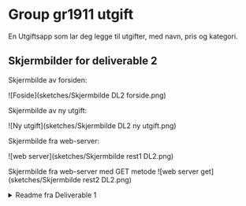 # Group gr1911 utgift

En Utgiftsapp som lar deg legge  til utgifter, med navn, pris og kategori.

## Skjermbilder for deliverable 2

Skjermbilde av forsiden:

![Foside](sketches/Skjermbilde DL2 forside.png)

Skjermbilde av ny utgift:

![Ny utgift](sketches/Skjermbilde DL2 ny utgift.png)

Skjermbilde fra web-server:

![web server](sketches/Skjermbilde rest1 DL2.png)

Skjermbilde fra web-server med GET metode
![web server get](sketches/Skjermbilde rest2 DL2.png)

<details>

  <summary>Readme fra Deliverable 1</summary>
  
  En utgiftsapp som lar deg legge inn nye utgifter, og se oversikt over hva man bruker penger på, sortert i diverse kategorier.
  Initielt kan bruker velge mellom gitte kategorier, men senere er det ønske om mulighet til å legge til egne. 
  Fordelingen mellom de ulike kategoriene vil vises i et kakediagram som i første omgang bare vil være illustrerende, 
  men som senere kan utvikles til at bruker kan trykke på kategoriene og få opp tilhørende utgifter. 
  
  Under videre utvikling finnes det også tanker om å introdusere dato som et potensielt skille mellom utgifter
  i kombinasjon med kategoriene. Mulighet til å endre og slette eksisterende utgifter er også noe som er ment å implementeres etterhvert. 
  
  Skisse av forsiden av appen:
  
  ![Forside](sketches/Forside skisse.png)
  
  Skisse av når man skal legge inn en ny utgift:
  
  ![Ny utgift](sketches/ny utgift skisse.png)
  
  Skjermbilde av forsiden:
  
  ![Forside](sketches/Skjermbilde forside.JPG)
  
  Skjermbilde av ny utgift:
  
  ![Ny utgift](sketches/Skjermbilde ny utgift.JPG)
   
  Brukerhistorie:
  
  Som en forbruker, ønsker jeg å kunne registrere mine utgifter, slik at jeg kan få oversikt, og se hva jeg bruker penger på.

</details>
